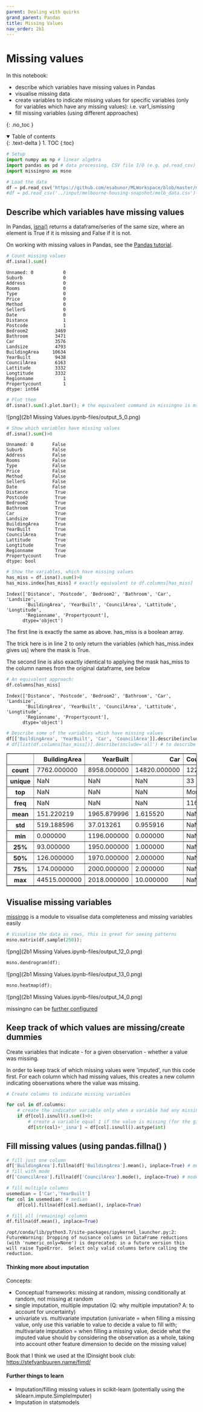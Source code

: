 ```yaml
---
parent: Dealing with quirks 
grand_parent: Pandas 
title: Missing Values 
nav_order: 2b1 
---
```


# Missing values

In this notebook:
- describe which variables have missing values in Pandas
- visualise missing data
- create variables to indicate missing values for specific variables (only for variables which have any missing values): i.e. var1_ismissing
- fill missing variables (using different approaches)

{: .no_toc } 
<details open markdown="block"> 
  <summary> 
    Table of contents 
  </summary> 
  {: .text-delta } 
1. TOC 
{:toc} 
</details> 


```python
# Setup
import numpy as np # linear algebra
import pandas as pd # data processing, CSV file I/O (e.g. pd.read_csv)
import missingno as msno
```


```python
# Load the data
df = pd.read_csv('https://github.com/esabunor/MLWorkspace/blob/master/melb_data.csv?raw=true')
#df = pd.read_csv('../input/melbourne-housing-snapshot/melb_data.csv') # when running on Kaggle
```

## Describe which variables have missing values
In Pandas, [isna()](https://pandas.pydata.org/docs/reference/api/pandas.isna.html) returns a dataframe/series of the same size, where an element is True if it is missing and False if it is not.

On working with missing values in Pandas, see the [Pandas tutorial](https://pandas.pydata.org/docs/user_guide/missing_data.html#values-considered-missing).


```python
# Count missing values
df.isna().sum()
```




    Unnamed: 0           0
    Suburb               0
    Address              0
    Rooms                0
    Type                 0
    Price                0
    Method               0
    SellerG              0
    Date                 0
    Distance             1
    Postcode             1
    Bedroom2          3469
    Bathroom          3471
    Car               3576
    Landsize          4793
    BuildingArea     10634
    YearBuilt         9438
    CouncilArea       6163
    Lattitude         3332
    Longtitude        3332
    Regionname           1
    Propertycount        1
    dtype: int64




```python
# Plot them
df.isna().sum().plot.bar(); # the equivalent command in missingno is msno.bar(df)
```


    
![png](2b1 Missing Values.ipynb-files/output_5_0.png)
    



```python
# Show which variables have missing values
df.isna().sum()>0
```




    Unnamed: 0       False
    Suburb           False
    Address          False
    Rooms            False
    Type             False
    Price            False
    Method           False
    SellerG          False
    Date             False
    Distance          True
    Postcode          True
    Bedroom2          True
    Bathroom          True
    Car               True
    Landsize          True
    BuildingArea      True
    YearBuilt         True
    CouncilArea       True
    Lattitude         True
    Longtitude        True
    Regionname        True
    Propertycount     True
    dtype: bool




```python
# Show the variables, which have missing values
has_miss = df.isna().sum()>0
has_miss.index[has_miss] # exactly equivalent to df.columns[has_miss]
```




    Index(['Distance', 'Postcode', 'Bedroom2', 'Bathroom', 'Car', 'Landsize',
           'BuildingArea', 'YearBuilt', 'CouncilArea', 'Lattitude', 'Longtitude',
           'Regionname', 'Propertycount'],
          dtype='object')



The first line is exactly the same as above. has_miss is a boolean array.

The trick here is in line 2 to only return the variables (which has_miss.index gives us) where the mask is True. 

The second line is also exactly identical to applying the mask has_miss to the column names from the original dataframe, see below


```python
# An equivalent approach: 
df.columns[has_miss]
```




    Index(['Distance', 'Postcode', 'Bedroom2', 'Bathroom', 'Car', 'Landsize',
           'BuildingArea', 'YearBuilt', 'CouncilArea', 'Lattitude', 'Longtitude',
           'Regionname', 'Propertycount'],
          dtype='object')




```python
# Describe some of the variables which have missing values
df[['BuildingArea', 'YearBuilt', 'Car', 'CouncilArea']].describe(include='all')
# df[list(df.columns[has_miss])].describe(include='all') # to describe all
```




<div>
<style scoped>
    .dataframe tbody tr th:only-of-type {
        vertical-align: middle;
    }

    .dataframe tbody tr th {
        vertical-align: top;
    }

    .dataframe thead th {
        text-align: right;
    }
</style>
<table border="1" class="dataframe">
  <thead>
    <tr style="text-align: right;">
      <th></th>
      <th>BuildingArea</th>
      <th>YearBuilt</th>
      <th>Car</th>
      <th>CouncilArea</th>
    </tr>
  </thead>
  <tbody>
    <tr>
      <th>count</th>
      <td>7762.000000</td>
      <td>8958.000000</td>
      <td>14820.000000</td>
      <td>12233</td>
    </tr>
    <tr>
      <th>unique</th>
      <td>NaN</td>
      <td>NaN</td>
      <td>NaN</td>
      <td>33</td>
    </tr>
    <tr>
      <th>top</th>
      <td>NaN</td>
      <td>NaN</td>
      <td>NaN</td>
      <td>Moreland</td>
    </tr>
    <tr>
      <th>freq</th>
      <td>NaN</td>
      <td>NaN</td>
      <td>NaN</td>
      <td>1163</td>
    </tr>
    <tr>
      <th>mean</th>
      <td>151.220219</td>
      <td>1965.879996</td>
      <td>1.615520</td>
      <td>NaN</td>
    </tr>
    <tr>
      <th>std</th>
      <td>519.188596</td>
      <td>37.013261</td>
      <td>0.955916</td>
      <td>NaN</td>
    </tr>
    <tr>
      <th>min</th>
      <td>0.000000</td>
      <td>1196.000000</td>
      <td>0.000000</td>
      <td>NaN</td>
    </tr>
    <tr>
      <th>25%</th>
      <td>93.000000</td>
      <td>1950.000000</td>
      <td>1.000000</td>
      <td>NaN</td>
    </tr>
    <tr>
      <th>50%</th>
      <td>126.000000</td>
      <td>1970.000000</td>
      <td>2.000000</td>
      <td>NaN</td>
    </tr>
    <tr>
      <th>75%</th>
      <td>174.000000</td>
      <td>2000.000000</td>
      <td>2.000000</td>
      <td>NaN</td>
    </tr>
    <tr>
      <th>max</th>
      <td>44515.000000</td>
      <td>2018.000000</td>
      <td>10.000000</td>
      <td>NaN</td>
    </tr>
  </tbody>
</table>
</div>



## Visualise missing variables

[missingo](https://github.com/ResidentMario/missingno) is a module to visualise data completeness and missing variables easily


```python
# Visualise the data as rows, this is great for seeing patterns
msno.matrix(df.sample(250));
```


    
![png](2b1 Missing Values.ipynb-files/output_12_0.png)
    



```python
msno.dendrogram(df);
```


    
![png](2b1 Missing Values.ipynb-files/output_13_0.png)
    



```python
msno.heatmap(df);
```


    
![png](2b1 Missing Values.ipynb-files/output_14_0.png)
    


missingno can be [further configured](https://github.com/ResidentMario/missingno/blob/master/CONFIGURATION.md)


## Keep track of which values are missing/create dummies

Create variables that indicate - for a given observation - whether a value was missing.

In order to keep track of which missing values were 'imputed', run this code first. For each column which had missing values, this creates a new column indicating observations where the value was missing.


```python
# Create columns to indicate missing variables

for col in df.columns:
    # create the indicator variable only when a variable had any missing values in the first place
    if df[col].isnull().sum()>0:
        # create a variable equal 1 if the value is missing (for the given observation)
        df[str(col)+'_isna'] = df[col].isnull().astype(int)
```

## Fill missing values (using pandas.fillna() )


```python
# fill just one column
df['BuildingArea'].fillna(df['BuildingArea'].mean(), inplace=True) # mean
# fill with mode
df['CouncilArea'].fillna(df['CouncilArea'].mode(), inplace=True) # mode
```


```python
# fill multiple columns
usemedian = ['Car','YearBuilt']
for col in usemedian: # median
    df[col].fillna(df[col].median(), inplace=True)
```


```python
# fill all (remaining) columns
df.fillna(df.mean(), inplace=True)
```

    /opt/conda/lib/python3.7/site-packages/ipykernel_launcher.py:2: FutureWarning: Dropping of nuisance columns in DataFrame reductions (with 'numeric_only=None') is deprecated; in a future version this will raise TypeError.  Select only valid columns before calling the reduction.
      
    

#### Thinking more about imputation

Concepts:
- Conceptual frameworks: missing at random, missing conditionally at random, not missing at random
- single imputation, multiple imputation (Q: why multiple imputation? A: to account for uncertainty)
- univariate vs. multivariate imputation (univariate = when filling a missing value, only use this variable to value to decide a value to fill with; multivariate imputation = when filling a missing value, decide what the imputed value should by considering the observation as a whole, taking into account other feature dimension to decide on the missing value)

Book that I think we used at the IDinsight book club: https://stefvanbuuren.name/fimd/

#### Further things to learn

- Imputation/filling missing values in scikit-learn (potentially using the sklearn.impute.SimpleImputer)
- Imputation in statsmodels
